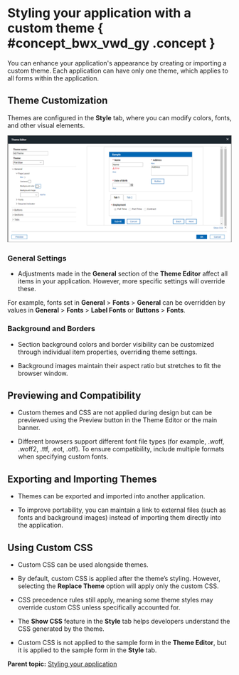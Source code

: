 # Styling your application with a custom theme { #concept_bwx_vwd_gy .concept }

You can enhance your application's appearance by creating or importing a custom theme. Each application can have only one theme, which applies to all forms within the application.

## Theme Customization

Themes are configured in the **Style** tab, where you can modify colors, fonts, and other visual elements.

![image of the theme editor](graphics/css_theme_editor.png)

### General Settings

- Adjustments made in the **General** section of the **Theme Editor** affect all items in your application. However, more specific settings will override these.

For example, fonts set in **General** > **Fonts** > **General** can be overridden by values in **General** > **Fonts** > **Label Fonts** or **Buttons** > **Fonts**.

### Background and Borders

- Section background colors and border visibility can be customized through individual item properties, overriding theme settings.

- Background images maintain their aspect ratio but stretches to fit the browser window.

## Previewing and Compatibility

- Custom themes and CSS are not applied during design but can be previewed using the Preview button in the Theme Editor or the main banner.

- Different browsers support different font file types (for example, .woff, .woff2, .ttf, .eot, .otf). To ensure compatibility, include multiple formats when specifying custom fonts.

## Exporting and Importing Themes

- Themes can be exported and imported into another application.

- To improve portability, you can maintain a link to external files (such as fonts and background images) instead of importing them directly into the application.

## Using Custom CSS

- Custom CSS can be used alongside themes.

- By default, custom CSS is applied after the theme’s styling. However, selecting the **Replace Theme** option will apply only the custom CSS.

- CSS precedence rules still apply, meaning some theme styles may override custom CSS unless specifically accounted for.

- The **Show CSS** feature in the **Style** tab helps developers understand the CSS generated by the theme.

- Custom CSS is not applied to the sample form in the **Theme Editor**, but it is applied to the sample form in the **Style** tab.


**Parent topic:** [Styling your application](st_style_application.md)


